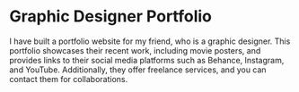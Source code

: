 # Graphic Designer Portfolio 

I have built a portfolio website for my friend, who is a graphic designer. This portfolio showcases their recent work, including movie posters, and provides links to their social media platforms such as Behance, Instagram, and YouTube. Additionally, they offer freelance services, and you can contact them for collaborations.

